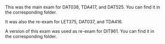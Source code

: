 This was the main exam for DAT038, TDA417, and DAT525.
You can find it in the corresponding folder.

It was also the re-exam for LET375, DAT037, and TDA416.

A version of this exam was used as re-exam for DIT961.
You can find it in the corresponding folder.
